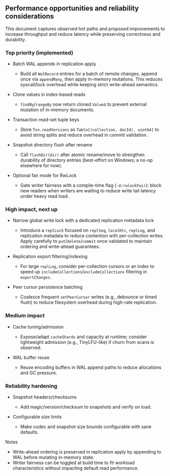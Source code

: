 ## Performance opportunities and reliability considerations

This document captures observed hot paths and proposed improvements to increase throughput and reduce latency while preserving correctness and durability.

### Top priority (implemented)

- Batch WAL appends in replication apply
  - Build all `WalRecord` entries for a batch of remote changes, append once via `appendMany`, then apply in-memory mutations. This reduces syscall/lock overhead while keeping strict write-ahead semantics.

- Clone values in index-based reads
  - `findBy`/`rangeBy` now return cloned `Value`s to prevent external mutation of in-memory documents.

- Transaction read-set tuple keys
  - Store `Txn.readVersions` as `Table[(collection, docId), uint64]` to avoid string splits and reduce overhead in commit validation.

- Snapshot directory flush after rename
  - Call `flushDir(dir)` after atomic rename/move to strengthen durability of directory entries (best-effort on Windows; a no-op elsewhere for now).

- Optional fair mode for RwLock
  - Gate writer fairness with a compile-time flag (`-d:rwlockFair`): block new readers when writers are waiting to reduce write tail latency under heavy read load.

### High impact, next up

- Narrow global write lock with a dedicated replication metadata lock
  - Introduce a `replLock` focused on `replSeq`, `localHlc`, `replLog`, and replication metadata to reduce contention with per-collection writes. Apply carefully to `put`/`delete`/`commit` once validated to maintain ordering and write-ahead guarantees.

- Replication export filtering/indexing
  - For large `replLog`, consider per-collection cursors or an index to speed up `includeCollections`/`excludeCollections` filtering in `exportChanges`.

- Peer cursor persistence batching
  - Coalesce frequent `setPeerCursor` writes (e.g., debounce or timed flush) to reduce filesystem overhead during high-rate replication.

### Medium impact

- Cache tuning/admission
  - Expose/adapt `cacheShards` and capacity at runtime; consider lightweight admission (e.g., TinyLFU-like) if churn from scans is observed.

- WAL buffer reuse
  - Reuse encoding buffers in WAL append paths to reduce allocations and GC pressure.

### Reliability hardening

- Snapshot headers/checksums
  - Add magic/version/checksum to snapshots and verify on load.

- Configurable size limits
  - Make codec and snapshot size bounds configurable with sane defaults.

Notes
- Write-ahead ordering is preserved in replication apply by appending to WAL before mutating in-memory state.
- Writer fairness can be toggled at build time to fit workload characteristics without impacting default read performance.


